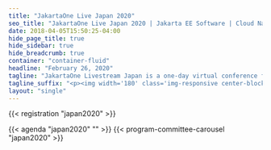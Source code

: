 ```yaml
---
title: "JakartaOne Live Japan 2020"
seo_title: "JakartaOne Live Japan 2020 | Jakarta EE Software | Cloud Native"
date: 2018-04-05T15:50:25-04:00
hide_page_title: true
hide_sidebar: true
hide_breadcrumb: true
container: "container-fluid"
headline: "February 26, 2020"
tagline: "JakartaOne Livestream Japan is a one-day virtual conference for engineers and business leaders on Jakarta ™ EE and its peripheral technologies focused on developing cloud-native Java applications."
tagline_suffix: "<p><img width='180' class='img-responsive center-block' src='/images/jakarta/jakarta-ee-logo.svg' alt='Jakarta EE: The New Home of Cloud Native Java'></p>"
layout: "single"
---
```


{{< registration "japan2020" >}}

{{< agenda "japan2020" "" >}}
{{< program-committee-carousel "japan2020" >}}
